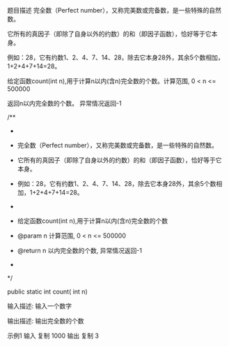 题目描述
完全数（Perfect number），又称完美数或完备数，是一些特殊的自然数。

它所有的真因子（即除了自身以外的约数）的和（即因子函数），恰好等于它本身。

例如：28，它有约数1、2、4、7、14、28，除去它本身28外，其余5个数相加，1+2+4+7+14=28。

给定函数count(int n),用于计算n以内(含n)完全数的个数。计算范围, 0 < n <= 500000

返回n以内完全数的个数。 异常情况返回-1

 

/**

 * 

 *  完全数（Perfect number），又称完美数或完备数，是一些特殊的自然数。

 *  它所有的真因子（即除了自身以外的约数）的和（即因子函数），恰好等于它本身。

 *  例如：28，它有约数1、2、4、7、14、28，除去它本身28外，其余5个数相加，1+2+4+7+14=28。

 * 

 *  给定函数count(int n),用于计算n以内(含n)完全数的个数

 * @param n  计算范围, 0 < n <= 500000

 * @return n 以内完全数的个数, 异常情况返回-1

 * 

 */    

public   static   int  count( int  n)

 

 

输入描述:
输入一个数字

输出描述:
输出完全数的个数

示例1
输入
复制
1000
输出
复制
3